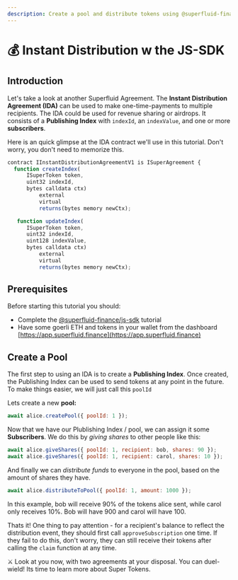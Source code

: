 ```yaml
---
description: Create a pool and distribute tokens using @superfluid-finance/js-sdk
---
```


# 💰 Instant Distribution w the JS-SDK

## Introduction

Let's take a look at another Superfluid Agreement. The **Instant Distribution Agreement (IDA)** can be used to make one-time-payments to multiple recipients. The IDA could be used for revenue sharing or airdrops. It consists of a **Publishing Index** with `indexId`, an `indexValue`, and one or more **subscribers**.

Here is an quick glimpse at the IDA contract we'll use in this tutorial. Don't worry, you don't need to memorize this.

```javascript
contract IInstantDistributionAgreementV1 is ISuperAgreement {
  function createIndex(
      ISuperToken token,
      uint32 indexId,
      bytes calldata ctx)
          external
          virtual
          returns(bytes memory newCtx);

   function updateIndex(
      ISuperToken token,
      uint32 indexId,
      uint128 indexValue,
      bytes calldata ctx)
          external
          virtual
          returns(bytes memory newCtx);
```

## Prerequisites

Before starting this tutorial you should:

* Complete the [@superfluid-finance/js-sdk](./) tutorial
* Have some goerli ETH and tokens in your wallet from the dashboard [https://app.superfluid.finance](https://app.superfluid.finance)

## Create a Pool

The first step to using an IDA is to create a **Publishing Index**. Once created, the Publishing Index can be used to send tokens at any point in the future. To make things easier, we will just call this `poolId`

Lets create a new **pool:**

```javascript
await alice.createPool({ poolId: 1 });
```

Now that we have our Plublishing Index / pool, we can assign it some **Subscribers**. We do this by _giving shares_ to other people like this:

```javascript
await alice.giveShares({ poolId: 1, recipient: bob, shares: 90 });
await alice.giveShares({ poolId: 1, recipient: carol, shares: 10 });
```

And finally we can _distribute funds_ to everyone in the pool, based on the amount of shares they have.

```javascript
await alice.distributeToPool({ poolId: 1, amount: 1000 });
```

In this example, bob will receive 90% of the tokens alice sent, while carol only receives 10%. Bob will have 900 and carol will have 100.

Thats it! One thing to pay attention - for a recipient's balance to reflect the distribution event, they should first call `approveSubscription` one time. If they fail to do this, don't worry, they can still receive their tokens after calling the `claim` function at any time.

⚔ Look at you now, with two agreements at your disposal. You can duel-wield! Its time to learn more about Super Tokens.
